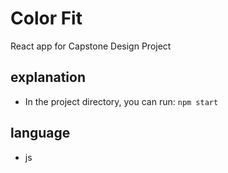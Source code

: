 # Color Fit
React app for Capstone Design Project

## explanation
+ In the project directory, you can run: `npm start`

## language
+ js
